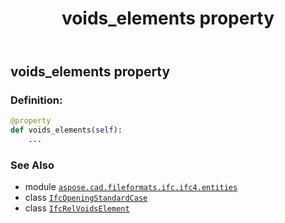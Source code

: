 ﻿---
title: voids_elements property
second_title: Aspose.CAD for Python via .NET API References
description: 
type: docs
weight: 150
url: /python-net/aspose.cad.fileformats.ifc.ifc4.entities/ifcopeningstandardcase/voids_elements/
is_root: false
---

## voids_elements property

### Definition:
```python
@property
def voids_elements(self):
    ...
```

### See Also
* module [`aspose.cad.fileformats.ifc.ifc4.entities`](../../)
* class [`IfcOpeningStandardCase`](/cad/python-net/aspose.cad.fileformats.ifc.ifc4.entities/ifcopeningstandardcase)
* class [`IfcRelVoidsElement`](/cad/python-net/aspose.cad.fileformats.ifc.ifc4.entities/ifcrelvoidselement)
